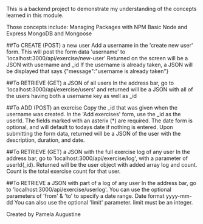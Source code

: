 This is a backend project to demonstrate my understanding of the concepts learned in this module. 

Those concepts include:
    Managing Packages with NPM
    Basic Node and Express
    MongoDB and Mongoose

##To CREATE (POST) a new user
Add a username in the 'create new user' form. 
This will post the form data 'username' to 'localhost:3000/api/exercise/new-user'
Returned on the screen will be a JSON with username and _id
If the username is already taken, a JSON will be displayed that says {"message":"username is already taken"}

##To RETRIEVE (GET) a JSON of all users 
In the address bar, go to 'localhost:3000/api/exercise/users' and returned will be a JSON with all of the users having both a username key as well as _id

##To ADD (POST) an exercise
Copy the _id that was given when the username was created.
In the 'Add exercises' form, use the _id as the userId.
The fields marked with an asterix (*) are required.
The date form is optional, and will default to todays date if nothing is entered.
Upon submitting the form data, returned will be a JSON of the user with the description, duration, and date.

##To RETRIEVE (GET) a JSON with the full exercise log of any user
In the address bar, go to 'localhost:3000/api/exercise/log', with a parameter of userId(_id).
Returned will be the user object with added array log and count. 
Count is the total exercise count for that user.

##To RETRIEVE a JSON with part of a log of any user
In the address bar, go to 'localhost:3000/api/exercise/userlog'.
You can use the optional parameters of 'from' & 'to' to specify a date range.
Date format yyyy-mm-dd
You can also use the optional 'limit' parameter.
limit must be an integer.


Created by Pamela Augustine

